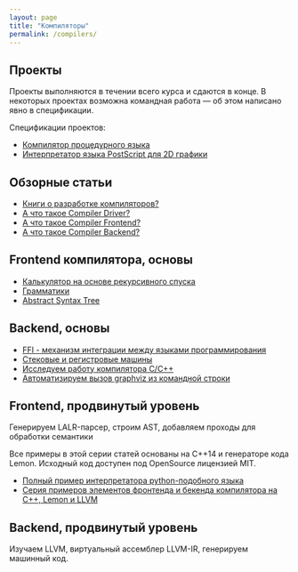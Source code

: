 ```yaml
---
layout: page
title: "Компиляторы"
permalink: /compilers/
---
```


## Проекты

Проекты выполняются в течении всего курса и сдаются в конце. В некоторых проектах возможна командная работа &mdash; об этом написано явно в спецификации.

Спецификации проектов:

- [Компилятор процедурного языка](/compilers/project_compiler.html)
- [Интерпретатор языка PostScript для 2D графики](/compilers/project_postscript.html)

## Обзорные статьи

- [Книги о разработке компиляторов?](/compilers/compiler_books.html)
- [А что такое Compiler Driver?](/compilers/what_is_driver.html)
- [А что такое Compiler Frontend?](/compilers/what_is_frontend.html)
- [А что такое Compiler Backend?](/compilers/what_is_backend.html)

## Frontend компилятора, основы

- [Калькулятор на основе рекурсивного спуска](/compilers/simple_recursive_parser.html)
- [Грамматики](/compilers/grammars.html)
- [Abstract Syntax Tree](/compilers/ast.html)

## Backend, основы

- [FFI - механизм интеграции между языками программирования](/compilers/backend_ffi.html)
- [Стековые и регистровые машины](/compilers/stack_and_register.html)
- [Исследуем работу компилятора C/C++](/compilers/c_in_depth.html)
- [Автоматизируем вызов graphviz из командной строки](/compilers/driver_popen.html)

## Frontend, продвинутый уровень

Генерируем LALR-парсер, строим AST, добавляем проходы для обработки семантики

Все примеры в этой серии статей основаны на C++14 и генераторе кода Lemon. Исходный код доступен под OpenSource лицензией MIT.

- [Полный пример интерпретатора python-подобного языка](https://github.com/sergey-shambir/pythonish-interpreter/tree/master/src)
- [Серия примеров элементов фронтенда и бекенда компилятора на C++, Lemon и LLVM](https://github.com/ps-group/compiler-theory-samples)

## Backend, продвинутый уровень

Изучаем LLVM, виртуальный ассемблер LLVM-IR, генерируем машинный код.
